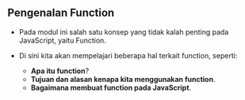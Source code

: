 ## Pengenalan Function

- Pada modul ini salah satu konsep yang tidak kalah penting pada JavaScript, yaitu Function.

- Di sini kita akan mempelajari beberapa hal terkait function, seperti:
  - **Apa itu function**?
  - **Tujuan dan alasan kenapa kita menggunakan function**.
  - **Bagaimana membuat function pada JavaScript**.
